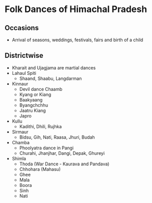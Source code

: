 # Folk Dances of Himachal Pradesh
## Occasions
* Arrival of seasons, weddings, festivals, fairs and birth of a child
## Districtwise
* Kharait and Ujagjama are martial dances
* Lahaul Spiti
    * Shaand, Shaabu, Langdarman
* Kinnaur
    * Devil dance Chaamb
    * Kyang or Kiang
    * Baakyaang
    * Byangchchhu
    * Jaatru Kiang
    * Japro
* Kullu
    * Kadithi, Dhili, Rujhka
* Sirmaur
    * Bidsu, Gih, Nati, Raasa, Jhuri, Budah
* Chamba
    * Phoolyatra dance in Pangi
    * Churahi, Jhanjhar, Dangi, Depak, Ghureyi
* Shimla
    * Thoda (War Dance - Kaurava and Pandava)
    * Chhohara (Mahasu)
    * Ghee
    * Mala
    * Boora
    * Sinh
    * Nati